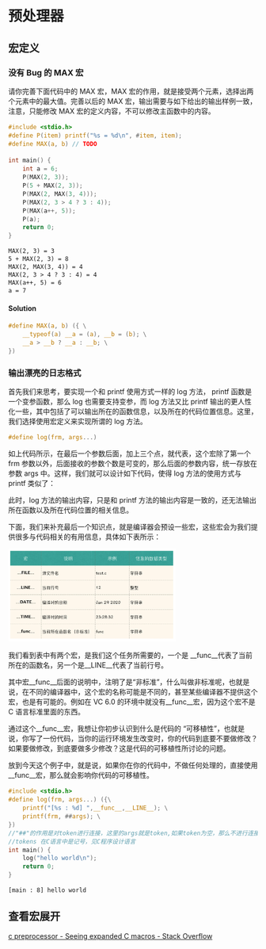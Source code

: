 # 预处理器

## 宏定义

### 没有 Bug 的 MAX 宏

请你完善下面代码中的 MAX 宏，MAX 宏的作用，就是接受两个元素，选择出两个元素中的最大值。完善以后的 MAX 宏，输出需要与如下给出的输出样例一致，注意，只能修改 MAX 宏的定义内容，不可以修改主函数中的内容。

```c
#include <stdio.h>
#define P(item) printf("%s = %d\n", #item, item);
#define MAX(a, b) // TODO

int main() {
    int a = 6;
    P(MAX(2, 3));
    P(5 + MAX(2, 3));
    P(MAX(2, MAX(3, 4)));
    P(MAX(2, 3 > 4 ? 3 : 4));
    P(MAX(a++, 5));
    P(a);
    return 0;
}
```

```shell
MAX(2, 3) = 3
5 + MAX(2, 3) = 8
MAX(2, MAX(3, 4)) = 4
MAX(2, 3 > 4 ? 3 : 4) = 4
MAX(a++, 5) = 6
a = 7
```

#### Solution

```c
#define MAX(a, b) ({ \
    __typeof(a) __a = (a), __b = (b); \
    __a > __b ? __a : __b; \
})
```

### 输出漂亮的日志格式

首先我们来思考，要实现一个和 printf 使用方式一样的 log 方法， printf 函数是一个变参函数，那么 log 也需要支持变参，而 log 方法又比 printf 输出的更人性化一些，其中包括了可以输出所在的函数信息，以及所在的代码位置信息。这里，我们选择使用宏定义来实现所谓的 log 方法。

```c
#define log(frm, args...) 
```

如上代码所示，在最后一个参数后面，加上三个点，就代表，这个宏除了第一个 frm 参数以外，后面接收的参数个数是可变的，那么后面的参数内容，统一存放在参数 args 中。这样，我们就可以设计如下代码，使得 log 方法的使用方式与 printf 类似了：

此时，log 方法的输出内容，只是和 printf 方法的输出内容是一致的，还无法输出所在函数以及所在代码位置的相关信息。

下面，我们来补充最后一个知识点，就是编译器会预设一些宏，这些宏会为我们提供很多与代码相关的有用信息，具体如下表所示：

<img src="img/image-20220417234531834.png" alt="image-20220417234531834" style="zoom:33%;" />

我们看到表中有两个宏，是我们这个任务所需要的，一个是 __func__代表了当前所在的函数名，另一个是__LINE__代表了当前行号。

其中宏__func__后面的说明中，注明了是“非标准”，什么叫做非标准呢，也就是说，在不同的编译器中，这个宏的名称可能是不同的，甚至某些编译器不提供这个宏，也是有可能的。例如在 VC 6.0 的环境中就没有__func__宏，因为这个宏不是 C 语言标准里面的东西。

通过这个__func__宏，我想让你初步认识到什么是代码的 “可移植性”，也就是说，你写了一份代码，当你的运行环境发生改变时，你的代码到底要不要做修改？如果要做修改，到底要做多少修改？这是代码的可移植性所讨论的问题。

放到今天这个例子中，就是说，如果你在你的代码中，不做任何处理的，直接使用__func__宏，那么就会影响你代码的可移植性。

```c
#include <stdio.h>
#define log(frm, args...) ({\
    printf("[%s : %d] ",__func__,__LINE__); \
    printf(frm, ##args); \
})
//"##"的作用是对token进行连接，这里的args就是token,如果token为空，那么不进行连接，所以允许省略可变参数
//tokens 在C语言中是记号，见C程序设计语言
int main() {
    log("hello world\n");
    return 0;
}
```

```shell
[main : 8] hello world
```

## 查看宏展开

[c preprocessor \- Seeing expanded C macros \- Stack Overflow](https://stackoverflow.com/questions/985403/seeing-expanded-c-macros)

